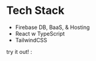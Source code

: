 # Tech Stack
- Firebase DB, BaaS, & Hosting
- React w TypeScript
- TailwindCSS

try it out! : <link to live site>